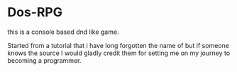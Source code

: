 # Dos-RPG
this is a console based dnd like game.

Started from a tutorial that i have long forgotten the name of but if someone knows the source I would gladly credit them for setting me on my journey to becoming a programmer.
